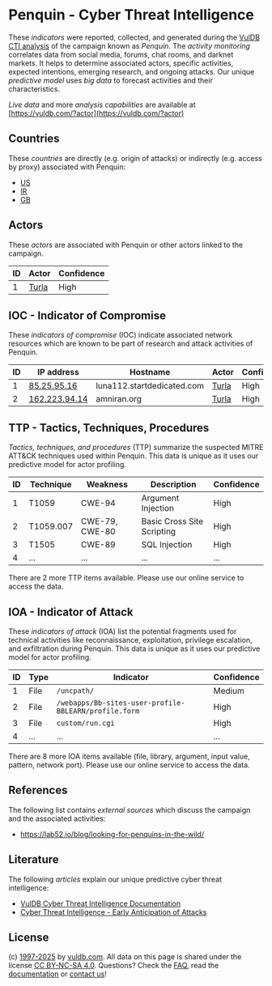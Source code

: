# Penquin - Cyber Threat Intelligence

These _indicators_ were reported, collected, and generated during the [VulDB CTI analysis](https://vuldb.com/?kb.cti) of the campaign known as _Penquin_. The _activity monitoring_ correlates data from social media, forums, chat rooms, and darknet markets. It helps to determine associated actors, specific activities, expected intentions, emerging research, and ongoing attacks. Our unique _predictive model_ uses _big data_ to forecast activities and their characteristics.

_Live data_ and more _analysis capabilities_ are available at [https://vuldb.com/?actor](https://vuldb.com/?actor)

## Countries

These _countries_ are directly (e.g. origin of attacks) or indirectly (e.g. access by proxy) associated with Penquin:

* [US](https://vuldb.com/?country.us)
* [IR](https://vuldb.com/?country.ir)
* [GB](https://vuldb.com/?country.gb)

## Actors

These _actors_ are associated with Penquin or other actors linked to the campaign.

ID | Actor | Confidence
-- | ----- | ----------
1 | [Turla](https://vuldb.com/?actor.turla) | High

## IOC - Indicator of Compromise

These _indicators of compromise_ (IOC) indicate associated network resources which are known to be part of research and attack activities of Penquin.

ID | IP address | Hostname | Actor | Confidence
-- | ---------- | -------- | ----- | ----------
1 | [85.25.95.16](https://vuldb.com/?ip.85.25.95.16) | luna112.startdedicated.com | [Turla](https://vuldb.com/?actor.turla) | High
2 | [162.223.94.14](https://vuldb.com/?ip.162.223.94.14) | amniran.org | [Turla](https://vuldb.com/?actor.turla) | High

## TTP - Tactics, Techniques, Procedures

_Tactics, techniques, and procedures_ (TTP) summarize the suspected MITRE ATT&CK techniques used within Penquin. This data is unique as it uses our predictive model for actor profiling.

ID | Technique | Weakness | Description | Confidence
-- | --------- | -------- | ----------- | ----------
1 | T1059 | CWE-94 | Argument Injection | High
2 | T1059.007 | CWE-79, CWE-80 | Basic Cross Site Scripting | High
3 | T1505 | CWE-89 | SQL Injection | High
4 | ... | ... | ... | ...

There are 2 more TTP items available. Please use our online service to access the data.

## IOA - Indicator of Attack

These _indicators of attack_ (IOA) list the potential fragments used for technical activities like reconnaissance, exploitation, privilege escalation, and exfiltration during Penquin. This data is unique as it uses our predictive model for actor profiling.

ID | Type | Indicator | Confidence
-- | ---- | --------- | ----------
1 | File | `/uncpath/` | Medium
2 | File | `/webapps/Bb-sites-user-profile-BBLEARN/profile.form` | High
3 | File | `custom/run.cgi` | High
4 | ... | ... | ...

There are 8 more IOA items available (file, library, argument, input value, pattern, network port). Please use our online service to access the data.

## References

The following list contains _external sources_ which discuss the campaign and the associated activities:

* https://lab52.io/blog/looking-for-penquins-in-the-wild/

## Literature

The following _articles_ explain our unique predictive cyber threat intelligence:

* [VulDB Cyber Threat Intelligence Documentation](https://vuldb.com/?kb.cti)
* [Cyber Threat Intelligence - Early Anticipation of Attacks](https://www.scip.ch/en/?labs.20201022)

## License

(c) [1997-2025](https://vuldb.com/?kb.changelog) by [vuldb.com](https://vuldb.com/?kb.about). All data on this page is shared under the license [CC BY-NC-SA 4.0](https://creativecommons.org/licenses/by-nc-sa/4.0/). Questions? Check the [FAQ](https://vuldb.com/?kb.faq), read the [documentation](https://vuldb.com/?kb) or [contact us](https://vuldb.com/?contact)!
